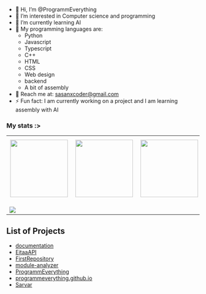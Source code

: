 - 👋 Hi, I’m @ProgrammEverything
- 👀 I’m interested in Computer science and programming
- 🌱 I’m currently learning AI
- 🐍 My programming languages are:
  - Python
  - Javascript
  - Typescript
  - C++
  - HTML
  - CSS
  - Web design
  - backend
  - A bit of assembly
- 📖 Reach me at: sasanxcoder@gmail.com
- ⚡ Fun fact: I am currently working on a project and I am learning assembly with AI
<!---
ProgrammEverything/ProgrammEverything is a ✨ special ✨ repository because its `README.md` (this file) appears on your GitHub profile.
You can click the Preview link to take a look at your changes.
--->
### My stats :>
<div align="center">
  <table style="border-collapse: collapse; border: none;">
    <tr>
      <td style="border: none; padding: 10px;">
        <img src="https://github-readme-stats.vercel.app/api?username=programmeverything&show_icons=true&theme=radical" height="150">
      </td>
      <td style="border: none; padding: 10px;">
        <img src="https://github-readme-stats.vercel.app/api/top-langs/?username=programmeverything&layout=compact&theme=radical" height="150">
      </td>
      <td style="border: none; padding: 10px;">
        <img src="https://streak-stats.demolab.com?user=programmeverything&theme=radical" height="150">
      </td>
    </tr>
    <tr>
      <td colspan="3" style="border: none; padding-top: 15px;">
        <img src="https://github-profile-trophy.vercel.app/?username=programmeverything&theme=darkhub&no-frame=true&margin-w=5">
      </td>
    </tr>
  </table>
</div>

<!-- START PROJECTS -->
## List of Projects
- [documentation](https://github.com/ProgrammEverything/documentation)
- [EitaaAPI](https://github.com/ProgrammEverything/EitaaAPI)
- [FirstRepository](https://github.com/ProgrammEverything/FirstRepository)
- [module-analyzer](https://github.com/ProgrammEverything/module-analyzer)
- [ProgrammEverything](https://github.com/ProgrammEverything/ProgrammEverything)
- [programmeverything.github.io](https://github.com/ProgrammEverything/programmeverything.github.io)
- [Sarvar](https://github.com/ProgrammEverything/Sarvar)
<!-- END PROJECTS -->
